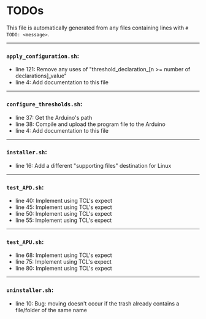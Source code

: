 # TODOs
   This file is automatically generated from any files containing lines with `#  TODO: <message>`.
   
---
### `apply_configuration.sh`:
* line 121: Remove any uses of "threshold_declaration_[n >= number of declarations]_value"
* line 4: Add documentation to this file
---
### `configure_thresholds.sh`:
* line 37: Get the Arduino's path
* line 38: Compile and upload the program file to the Arduino
* line 4: Add documentation to this file
---
### `installer.sh`:
* line 16: Add a different "supporting files" destination for Linux
---
### `test_APD.sh`:
* line 40: Implement using TCL's expect
* line 45: Implement using TCL's expect
* line 50: Implement using TCL's expect
* line 55: Implement using TCL's expect
---
### `test_APU.sh`:
* line 68: Implement using TCL's expect
* line 75: Implement using TCL's expect
* line 80: Implement using TCL's expect
---
### `uninstaller.sh`:
* line 10: Bug: moving doesn't occur if the trash already contains a file/folder of the same name
